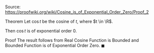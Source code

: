 # 

Source: https://proofwiki.org/wiki/Cosine_is_of_Exponential_Order_Zero/Proof_2

Theorem
Let $\cos t$ be the cosine of $t$, where $t \in \R$.

Then $\cos t$ is of exponential order $0$.


Proof
The result follows from Real Cosine Function is Bounded and Bounded Function is of Exponential Order Zero.
$\blacksquare$





